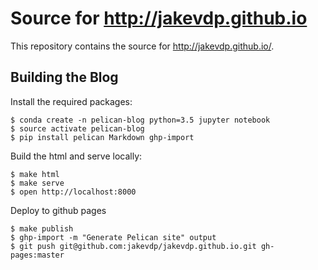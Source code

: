 # Source for http://jakevdp.github.io

This repository contains the source for http://jakevdp.github.io/.

## Building the Blog

Install the required packages:

```
$ conda create -n pelican-blog python=3.5 jupyter notebook
$ source activate pelican-blog
$ pip install pelican Markdown ghp-import
```

Build the html and serve locally:

```
$ make html
$ make serve
$ open http://localhost:8000
```

Deploy to github pages

```
$ make publish
$ ghp-import -m "Generate Pelican site" output
$ git push git@github.com:jakevdp/jakevdp.github.io.git gh-pages:master
```